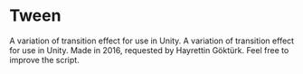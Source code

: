 # Tween
A variation of transition effect for use in Unity. A variation of transition effect for use in Unity. Made in 2016, requested by Hayrettin Göktürk. Feel free to improve the script.
